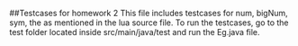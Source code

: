 ##Testcases for homework 2
This file includes testcases for num, bigNum, sym, the as mentioned in the lua source file.
To run the testcases, go to the test folder located inside src/main/java/test and run the Eg.java file.